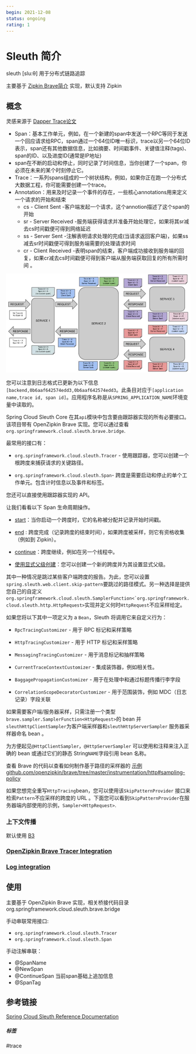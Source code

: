 ```yaml
---
begin: 2021-12-08
status: ongoing
rating: 1
---
```


# Sleuth 简介

sleuth [slu:θ] 用于分布式链路追踪

主要基于 [Zipkin Brave简介](../../cloud/trace/zipkin/Zipkin%20Brave简介.md) 实现，默认支持 Zipkin

## 概念

灵感来源于 [Dapper Trace论文](../../cloud/trace/Dapper%20Trace论文.md)

- Span：基本工作单元，例如，在一个新建的span中发送一个RPC等同于发送一个回应请求给RPC，span通过一个64位ID唯一标识，trace以另一个64位ID表示，span还有其他数据信息，比如摘要、时间戳事件、关键值注释(tags)、span的ID、以及进度ID(通常是IP地址) 
- span在不断的启动和停止，同时记录了时间信息，当你创建了一个span，你必须在未来的某个时刻停止它。
- Trace：一系列spans组成的一个树状结构，例如，如果你正在跑一个分布式大数据工程，你可能需要创建一个trace。
- Annotation：用来及时记录一个事件的存在，一些核心annotations用来定义一个请求的开始和结束 
	- cs - Client Sent -客户端发起一个请求，这个annotion描述了这个span的开始
	- sr - Server Received -服务端获得请求并准备开始处理它，如果将其sr减去cs时间戳便可得到网络延迟
	- ss - Server Sent -注解表明请求处理的完成(当请求返回客户端)，如果ss减去sr时间戳便可得到服务端需要的处理请求时间
	- cr - Client Received -表明span的结束，客户端成功接收到服务端的回复，如果cr减去cs时间戳便可得到客户端从服务端获取回复的所有所需时间 。

![](image/Pasted%20image%2020211208114238.png)


您可以注意到日志格式已更新为以下信息`[backend,0b6aaf642574edd3,0b6aaf642574edd3`。此条目对应于`[application name,trace id, span id]`。应用程序名称是从`SPRING_APPLICATION_NAME`环境变量中读取的。


Spring Cloud Sleuth Core 在其`api`模块中包含要由跟踪器实现的所有必要接口。该项目带有 OpenZipkin Brave 实现。您可以通过查看`org.springframework.cloud.sleuth.brave.bridge`.

最常用的接口有：

-   `org.springframework.cloud.sleuth.Tracer` - 使用跟踪器，您可以创建一个根跨度来捕获请求的关键路径。
    
-   `org.springframework.cloud.sleuth.Span`- 跨度是需要启动和停止的单个工作单元。包含计时信息以及事件和标签。
    

您还可以直接使用跟踪器实现的 API。

让我们看看以下 Span 生命周期操作。

-   [start](https://docs.spring.io/spring-cloud-sleuth/docs/3.0.4/reference/htmlsingle/#using-creating-and-ending-spans)：当你启动一个跨度时，它的名称被分配并记录开始时间戳。
    
-   [end](https://docs.spring.io/spring-cloud-sleuth/docs/3.0.4/reference/htmlsingle/#using-creating-and-ending-spans) : 跨度完成（记录跨度的结束时间），如果跨度被采样，则它有资格收集（例如到 Zipkin）。
    
-   [continue](https://docs.spring.io/spring-cloud-sleuth/docs/3.0.4/reference/htmlsingle/#using-continuing-spans)：跨度继续，例如在另一个线程中。
    
-   [使用显式父级创建](https://docs.spring.io/spring-cloud-sleuth/docs/3.0.4/reference/htmlsingle/#using-creating-spans-with-explicit-parent)：您可以创建一个新的跨度并为其设置显式父级。


其中一种情况是跳过某些客户端跨度的报告。为此，您可以设置`spring.sleuth.web.client.skip-pattern`要跳过的路径模式。另一种选择是提供您自己的自定义``org.springframework.cloud.sleuth.SamplerFunction<`org.springframework.cloud.sleuth.http.HttpRequest>``实现并定义何时`HttpRequest`不应采样给定。


如果您将以下其中一项定义为 a `Bean`，Sleuth 将调用它来自定义行为：

-   `RpcTracingCustomizer` - 用于 RPC 标记和采样策略
    
-   `HttpTracingCustomizer` - 用于 HTTP 标记和采样策略
    
-   `MessagingTracingCustomizer` - 用于消息标记和抽样策略
    
-   `CurrentTraceContextCustomizer` - 集成装饰器，例如相关性。
    
-   `BaggagePropagationCustomizer` - 用于在处理中和通过标题传播行李字段
    
-   `CorrelationScopeDecoratorCustomizer` - 用于范围装饰，例如 MDC（日志记录）字段关联



如果需要客户端/服务器采样，只需注册一个类型 `brave.sampler.SamplerFunction<HttpRequest>`的 bean 并`sleuthHttpClientSampler`为客户端采样器和`sleuthHttpServerSampler` 服务器采样器命名 bean 。

为方便起见`@HttpClientSampler`，`@HttpServerSampler` 可以使用和注释来注入正确的 bean 或通过它们的静态 String`NAME`字段引用 bean 名称。

查看 Brave 的代码以查看如何制作基于路径的采样器的 [示例 github.com/openzipkin/brave/tree/master/instrumentation/http#sampling-policy](https://github.com/openzipkin/brave/tree/master/instrumentation/http#sampling-policy)

如果您想完全重写`HttpTracing`bean，您可以使用该`SkipPatternProvider` 接口来检索`Pattern`不应采样的跨度的 URL 。下面您可以看到`SkipPatternProvider`在服务器端内部使用的示例，`Sampler<HttpRequest>`.















### 上下文传播
默认使用  [B3](https://github.com/openzipkin/b3-propagation)




### [OpenZipkin Brave Tracer Integration](https://docs.spring.io/spring-cloud-sleuth/docs/3.1.0/reference/htmlsingle/spring-cloud-sleuth.html#features-brave)

### [Log integration](https://docs.spring.io/spring-cloud-sleuth/docs/3.1.0/reference/htmlsingle/spring-cloud-sleuth.html#features-log-integration)

## 使用

主要基于 OpenZipkin Brave 实现，相关桥接代码目录 org.springframework.cloud.sleuth.brave.bridge

手动串联常用接口:
-   `org.springframework.cloud.sleuth.Tracer`
-   `org.springframework.cloud.sleuth.Span` 

手动注解串联：
- @SpanName 
- @NewSpan
- @ContinueSpan 当前span基础上追加信息 
- @SpanTag


## 参考链接
[Spring Cloud Sleuth Reference Documentation](https://docs.spring.io/spring-cloud-sleuth/docs/current/reference/html/index.html)

##### 标签
#trace
